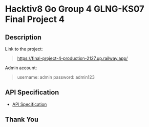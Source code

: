 # Hacktiv8 Go Group 4 GLNG-KS07 Final Project 4

## Description
Link to the project:
> https://final-project-4-production-2127.up.railway.app/

Admin account:
> username: admin
> password: admin123

## API Specification

- [API Specification](API-Spec.md)

## Thank You
